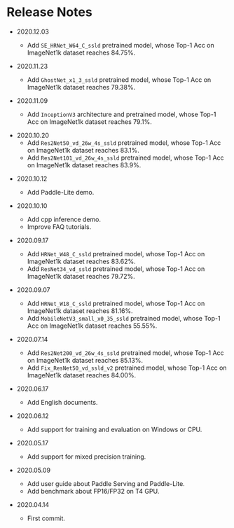 # Release Notes

- 2020.12.03
    * Add `SE_HRNet_W64_C_ssld` pretrained model, whose Top-1 Acc on ImageNet1k dataset reaches 84.75%.

- 2020.11.23
    * Add `GhostNet_x1_3_ssld` pretrained model, whose Top-1 Acc on ImageNet1k dataset reaches 79.38%.
    
- 2020.11.09
    * Add `InceptionV3` architecture and pretrained model, whose Top-1 Acc on ImageNet1k dataset reaches 79.1%.
    
* 2020.10.20
    * Add `Res2Net50_vd_26w_4s_ssld` pretrained model, whose Top-1 Acc on ImageNet1k dataset reaches 83.1%.
    * Add `Res2Net101_vd_26w_4s_ssld` pretrained model, whose Top-1 Acc on ImageNet1k dataset reaches 83.9%.

- 2020.10.12
    * Add Paddle-Lite demo.

- 2020.10.10
    * Add cpp inference demo.
    * Improve FAQ tutorials.

* 2020.09.17
    * Add `HRNet_W48_C_ssld` pretrained model, whose Top-1 Acc on ImageNet1k dataset reaches 83.62%.
    * Add `ResNet34_vd_ssld` pretrained model, whose Top-1 Acc on ImageNet1k dataset reaches 79.72%.

* 2020.09.07
    * Add `HRNet_W18_C_ssld` pretrained model, whose Top-1 Acc on ImageNet1k dataset reaches 81.16%.
    * Add `MobileNetV3_small_x0_35_ssld` pretrained model, whose Top-1 Acc on ImageNet1k dataset reaches 55.55%.

* 2020.07.14
    * Add `Res2Net200_vd_26w_4s_ssld` pretrained model, whose Top-1 Acc on ImageNet1k dataset reaches 85.13%.
    * Add `Fix_ResNet50_vd_ssld_v2` pretrained model, whose Top-1 Acc on ImageNet1k dataset reaches 84.00%.

* 2020.06.17
    * Add English documents.

* 2020.06.12
    * Add support for training and evaluation on Windows or CPU.

* 2020.05.17
    * Add support for mixed precision training.

* 2020.05.09
    * Add user guide about Paddle Serving and Paddle-Lite.
    * Add benchmark about FP16/FP32 on T4 GPU.

* 2020.04.14
    * First commit.
